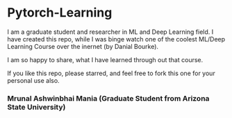 # Pytorch-Learning

I am a graduate student and researcher in ML and Deep Learning field. I have created this repo, while I was binge watch one of the coolest ML/Deep Learning Course over the inernet (by Danial Bourke).

I am so happy to share, what I have learned through out that course.

If you like this repo, please starred, and feel free to fork this one for your personal use also.

### Mrunal Ashwinbhai Mania (Graduate Student from Arizona State University)
